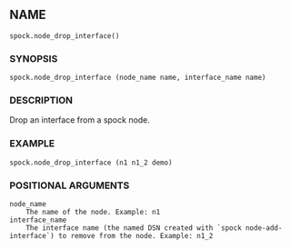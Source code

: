 ## NAME

`spock.node_drop_interface()`

### SYNOPSIS

`spock.node_drop_interface (node_name name, interface_name name)`
 
### DESCRIPTION

Drop an interface from a spock node. 

### EXAMPLE

`spock.node_drop_interface (n1 n1_2 demo)`
 
### POSITIONAL ARGUMENTS
    node_name
        The name of the node. Example: n1
    interface_name
        The interface name (the named DSN created with `spock node-add-interface`) to remove from the node. Example: n1_2
